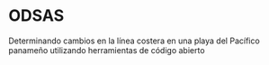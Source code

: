 # ODSAS
Determinando cambios en la línea costera en una playa del Pacífico panameño utilizando herramientas de código abierto
